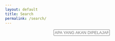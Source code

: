 ```yaml
---
layout: default
title: Search
permalink: /search/
---
```

<article class="post">

  <header class="post-header">
    <form action="{{ site.url }}/search" method="get">
      <section class="search-area">      
        <input type="text" name="q" class="search-box page-search-box" placeholder="APA YANG AKAN DIPELAJARI?" id="search-box">
      </section>
    </form>
  </header>

  <div class="post-content" id="search-results"></div>

</article>

<script>
  {% assign oop_php = site.object-oriented-php  %}
  {% assign series = site.pages | where: "layout", "series" %}
  {% assign episodes = site.pages | where: "layout", "episode" %}
  {% assign skills = site.pages | where: "layout", "skill" %}
  {% assign posts = oop_php | concat: series | concat: episodes | concat: skills %}
  window.store = {
    {% for post in posts %}
      "{{ post.url | slugify }}": {
        "title": "{{ post.title | xml_escape }}",
        "author": "{{ post.author | xml_escape }}",
        "category": "{{ post.category | xml_escape }}",
        "content": {{ post.content | strip_html | markdownify | strip_newlines | jsonify }},
        "url": "{{ post.url | xml_escape }}"
      }
      {% unless forloop.last %},{% endunless %}
    {% endfor %}
  };
</script>
<script src="/assets/js/search.min.js"></script>